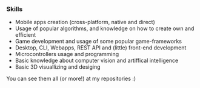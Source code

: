 ### Skills
<ul>
  <li> Mobile apps creation (cross-platform, native and direct) </li>
  <li> Usage of popular algorithms, and knowledge on how to create own and efficient</li>
  <li> Game development and usage of some popular game-frameworks  </li>
  <li> Desktop, CLI, Webapps, REST API and (little) front-end development </li>
  <li> Microcontrollers usage and programming </li>
  <li> Basic knowledge about computer vision and artiffical intelligence </li>
  <li> Basic 3D visuallizing and desiging </li>
</ul>

You can see them all (or more!) at my repositories :)
